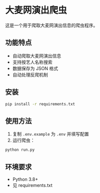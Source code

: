 # 大麦网演出爬虫

这是一个用于爬取大麦网演出信息的爬虫程序。

## 功能特点

- 自动爬取大麦网演出信息
- 支持按艺人名称搜索
- 数据保存为 JSON 格式
- 自动处理反爬机制

## 安装

```bash
pip install -r requirements.txt
```

## 使用方法

1. 复制 `.env.example` 为 `.env` 并填写配置
2. 运行爬虫：

```bash
python run.py
```

## 环境要求

- Python 3.8+
- 见 requirements.txt 